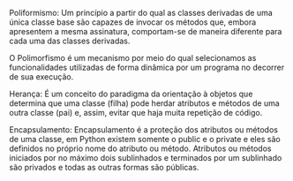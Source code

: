 Poliformismo:
Um princípio a partir do qual as classes derivadas de uma única classe base são capazes de invocar os métodos que, embora apresentem a mesma assinatura, comportam-se de maneira diferente para cada uma das classes derivadas.

O Polimorfismo é um mecanismo por meio do qual selecionamos as funcionalidades utilizadas de forma dinâmica por um programa no decorrer de sua execução.

Herança:
É um conceito do paradigma da orientação à objetos que determina que uma classe (filha) pode herdar atributos e métodos de uma outra classe (pai) e, assim, evitar que haja muita repetição de código.

Encapsulamento:
Encapsulamento é a proteção dos atributos ou métodos de uma classe, em Python existem somente o public e o private e eles são definidos no próprio nome do atributo ou método. Atributos ou métodos iniciados por no máximo dois sublinhados e terminados por um sublinhado são privados e todas as outras formas são públicas.